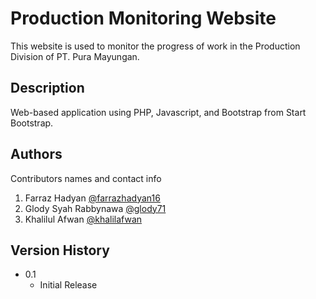 # Production Monitoring Website

This website is used to monitor the progress of work in the Production Division of PT. Pura Mayungan.

## Description

Web-based application using PHP, Javascript, and Bootstrap from Start Bootstrap.

## Authors

Contributors names and contact info

1. Farraz Hadyan  [@farrazhadyan16](https://github.com/farrazhadyan16)
2. Glody Syah Rabbynawa
    [@glody71](https://github.com/glody71)
4. Khalilul Afwan
    [@khalilafwan](https://github.com/khalilafwan)

## Version History
* 0.1
    * Initial Release
